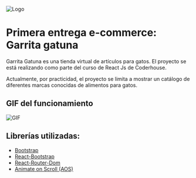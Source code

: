 
![Logo](https://i.postimg.cc/zBhbqTJq/Logo-1x.png)


# Primera entrega e-commerce: Garrita gatuna

Garrita Gatuna es una tienda virtual de artículos para gatos. El proyecto se está realizando como parte del curso de React Js de Coderhouse.

Actualmente, por practicidad, el proyecto se limita a mostrar un catálogo de diferentes marcas conocidas de alimentos para gatos.



## GIF del funcionamiento

![GIF](https://i.ibb.co/pzGDNZ5/screen-capture-1-1.gif)


## Librerías utilizadas:

- [Bootstrap](https://getbootstrap.com/)
- [React-Bootstrap](https://react-bootstrap.github.io/)
- [React-Router-Dom](https://reactrouter.com/)
- [Animate on Scroll (AOS)](https://michalsnik.github.io/aos/)
